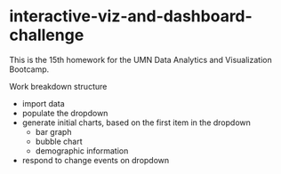 # interactive-viz-and-dashboard-challenge
This is the 15th homework for the UMN Data Analytics and Visualization Bootcamp. 

Work breakdown structure
- import data
- populate the dropdown
- generate initial charts, based on the first item in the dropdown
    - bar graph
    - bubble chart
    - demographic information
- respond to change events on dropdown
